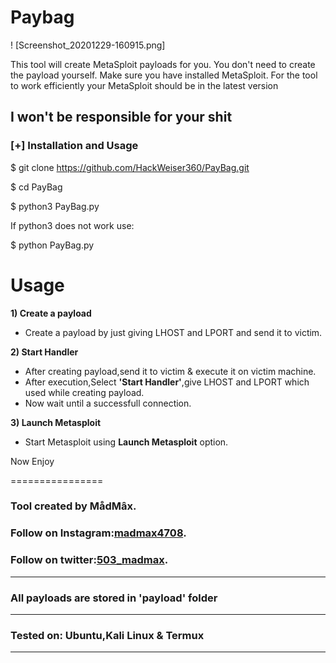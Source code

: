 # Paybag
! [Screenshot_20201229-160915.png]

This tool will create MetaSploit payloads for you. You don't need to create the payload yourself. Make sure you have installed MetaSploit. For the tool to work efficiently your MetaSploit should be in the latest version

## I won't be responsible for your shit



### [+] Installation and Usage
$ git clone
https://github.com/HackWeiser360/PayBag.git

$ cd PayBag

$ python3 PayBag.py 

If python3 does not work use:

$ python PayBag.py



# Usage
**1) Create a payload**
- Create a payload by just giving LHOST and LPORT and send it to victim.

**2) Start Handler**
- After creating payload,send it to victim & execute it on victim machine.
- After execution,Select **'Start Handler'**,give LHOST and LPORT which used while creating payload.
- Now wait until a successfull connection.

**3) Launch Metasploit**
- Start Metasploit using **Launch Metasploit** option.

Now Enjoy

================
### Tool created by MådMâx.
### Follow on Instagram:[madmax4708](https://www.instagram.com/madmax4708/).
### Follow on twitter:[503_madmax](https://twitter.com/503_madmax).
-----------------------------------------------------------------------------------------------------

### All payloads are stored in 'payload' folder

-----------------------------------------------------------------------------------------------------

### Tested on: Ubuntu,Kali Linux & Termux

-----------------------------------------------------------------------------------------------------

